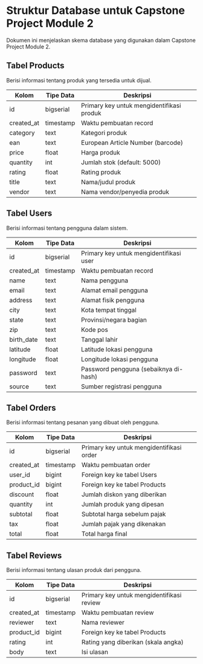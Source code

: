# Struktur Database untuk Capstone Project Module 2

Dokumen ini menjelaskan skema database yang digunakan dalam Capstone Project Module 2.

## Tabel Products

Berisi informasi tentang produk yang tersedia untuk dijual.

| Kolom      | Tipe Data    | Deskripsi                               |
|------------|--------------|------------------------------------------|
| id         | bigserial    | Primary key untuk mengidentifikasi produk |
| created_at | timestamp    | Waktu pembuatan record                    |
| category   | text         | Kategori produk                           |
| ean        | text         | European Article Number (barcode)         |
| price      | float        | Harga produk                              |
| quantity   | int          | Jumlah stok (default: 5000)               |
| rating     | float        | Rating produk                             |
| title      | text         | Nama/judul produk                         |
| vendor     | text         | Nama vendor/penyedia produk               |

## Tabel Users

Berisi informasi tentang pengguna dalam sistem.

| Kolom      | Tipe Data    | Deskripsi                               |
|------------|--------------|------------------------------------------|
| id         | bigserial    | Primary key untuk mengidentifikasi user  |
| created_at | timestamp    | Waktu pembuatan record                   |
| name       | text         | Nama pengguna                            |
| email      | text         | Alamat email pengguna                    |
| address    | text         | Alamat fisik pengguna                    |
| city       | text         | Kota tempat tinggal                      |
| state      | text         | Provinsi/negara bagian                   |
| zip        | text         | Kode pos                                 |
| birth_date | text         | Tanggal lahir                            |
| latitude   | float        | Latitude lokasi pengguna                 |
| longitude  | float        | Longitude lokasi pengguna                |
| password   | text         | Password pengguna (sebaiknya di-hash)    |
| source     | text         | Sumber registrasi pengguna               |

## Tabel Orders

Berisi informasi tentang pesanan yang dibuat oleh pengguna.

| Kolom      | Tipe Data    | Deskripsi                               |
|------------|--------------|------------------------------------------|
| id         | bigserial    | Primary key untuk mengidentifikasi order |
| created_at | timestamp    | Waktu pembuatan order                    |
| user_id    | bigint       | Foreign key ke tabel Users               |
| product_id | bigint       | Foreign key ke tabel Products            |
| discount   | float        | Jumlah diskon yang diberikan             |
| quantity   | int          | Jumlah produk yang dipesan               |
| subtotal   | float        | Subtotal harga sebelum pajak             |
| tax        | float        | Jumlah pajak yang dikenakan              |
| total      | float        | Total harga final                        |

## Tabel Reviews

Berisi informasi tentang ulasan produk dari pengguna.

| Kolom      | Tipe Data    | Deskripsi                               |
|------------|--------------|------------------------------------------|
| id         | bigserial    | Primary key untuk mengidentifikasi review|
| created_at | timestamp    | Waktu pembuatan review                   |
| reviewer   | text         | Nama reviewer                            |
| product_id | bigint       | Foreign key ke tabel Products            |
| rating     | int          | Rating yang diberikan (skala angka)      |
| body       | text         | Isi ulasan                               |

